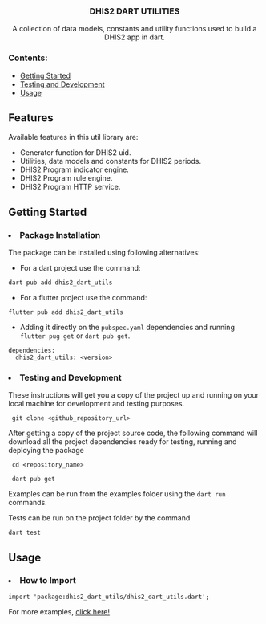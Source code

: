 <h3 align="center">DHIS2 DART UTILITIES </h3>

<p align="center"> A collection of data models, constants and utility functions used to build a DHIS2 app in dart.  
    <br> 
</p>

### Contents:

- [Getting Started](#getting_started)
- [Testing and Development](#test_and_develop)
- [Usage](#usage)

## Features

Available features in this util library are:

<ul>
  <li>Generator function for DHIS2 uid.</li>
  <li>Utilities, data models and constants for DHIS2 periods.</li>
  <li>DHIS2 Program indicator engine.</li>
  <li>DHIS2 Program rule engine.</li>
  <li>DHIS2 Program HTTP service.</li>
</ul>

## Getting Started <a name = "getting_started"></a>

### <li>Package Installation</li>

The package can be installed using following alternatives:

- For a dart project use the command:

```
dart pub add dhis2_dart_utils
```

- For a flutter project use the command:

```
flutter pub add dhis2_dart_utils
```

- Adding it directly on the `pubspec.yaml` dependencies and running `flutter pug get` or `dart pub get`.

```
dependencies:
  dhis2_dart_utils: <version>
```

### <li>Testing and Development</li> <a name = "test_and_develop"></a>

These instructions will get you a copy of the project up and running on your local machine for development and testing purposes.

```
 git clone <github_repository_url>
```

After getting a copy of the project source code, the following command will download all the project dependencies ready for testing, running and deploying the package

```
 cd <repository_name>

 dart pub get
```

Examples can be run from the examples folder using the `dart run` commands.

Tests can be run on the project folder by the command

```
dart test
```

## Usage <a name = "usage"></a>

### <li>How to Import</li>

```
import 'package:dhis2_dart_utils/dhis2_dart_utils.dart';
```

For more examples, [click here!](https://github.com/hisptz/dhis2-dart-utils/blob/main/example/README.md)
